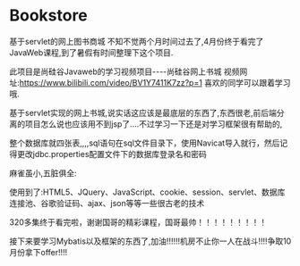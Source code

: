 # Bookstore
基于servlet的网上图书商城
不知不觉两个月时间过去了,4月份终于看完了JavaWeb课程,到了暑假有时间整理下这个项目.

此项目是尚硅谷Javaweb的学习视频项目----尚硅谷网上书城 视频网址:https://www.bilibili.com/video/BV1Y7411K7zz?p=1 喜欢的同学可以跟着学习哦.

基于servlet实现的网上书城,说实话这应该是最底层的东西了,东西很老,前后端分离的项目怎么说也应该用不到jsp了....不过学习一下还是对学习框架很有帮助的,

整个数据库就四张表,,,,sql语句在sql文件目录下，使用Navicat导入就行，然后记得更改jdbc.properties配置文件下的数据库登录名和密码


麻雀虽小,五脏俱全:

   使用到了:HTML5、JQuery、JavaScript、cookie、session、servlet、数据库连接池、谷歌验证码、ajax、json等等一些很古老的技术
  
  320多集终于看完啦，谢谢国哥的精彩课程，国哥最帅！！！！！！！！！
																				
接下来要学习Mybatis以及框架的东西了,加油!!!!!!机房不止你一人在战斗!!!!争取10月份拿下offer!!!!
